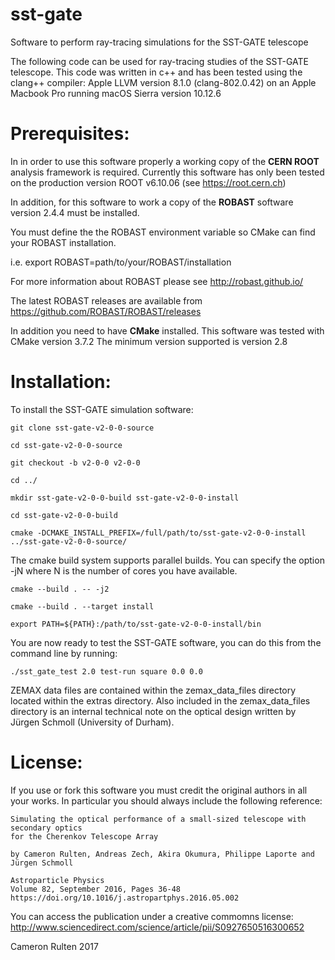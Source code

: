 # sst-gate
Software to perform ray-tracing simulations for the SST-GATE telescope

The following code can be used for ray-tracing studies of the SST-GATE
telescope. This code was written in c++ and has been tested using the
clang++ compiler: Apple LLVM version 8.1.0 (clang-802.0.42) on an
Apple Macbook Pro running macOS Sierra version 10.12.6

# Prerequisites:

In in order to use this software properly a working copy of the **CERN ROOT** analysis framework is required.
Currently this software has only been tested on the production version ROOT v6.10.06 (see https://root.cern.ch)

In addition, for this software to work a copy of the **ROBAST** software version 2.4.4 must be installed.

You must define the the ROBAST environment variable so CMake can find your ROBAST installation.

i.e. export ROBAST=path/to/your/ROBAST/installation

For more information about ROBAST please see http://robast.github.io/

The latest ROBAST releases are available from https://github.com/ROBAST/ROBAST/releases

In addition you need to have **CMake** installed.
This software was tested with CMake version 3.7.2
The minimum version supported is version 2.8

# Installation:

To install the SST-GATE simulation software:

 ```git clone sst-gate-v2-0-0-source```

 ```cd sst-gate-v2-0-0-source```
 
 ```git checkout -b v2-0-0 v2-0-0```

 ```cd ../```
 
  ```mkdir sst-gate-v2-0-0-build sst-gate-v2-0-0-install```
  
  ```cd sst-gate-v2-0-0-build```
  
  ```cmake -DCMAKE_INSTALL_PREFIX=/full/path/to/sst-gate-v2-0-0-install ../sst-gate-v2-0-0-source/```
  
The cmake build system supports parallel builds. You can specify the option -jN where N is the number of cores you have available.
  
  ```cmake --build . -- -j2```
  
  ```cmake --build . --target install```
  
  ```export PATH=${PATH}:/path/to/sst-gate-v2-0-0-install/bin```

You are now ready to test the SST-GATE software, you can do this from the command line by running:

 ```./sst_gate_test 2.0 test-run square 0.0 0.0```

ZEMAX data files are contained within the zemax_data_files directory located within the extras directory.
Also included in the zemax_data_files directory is an internal technical note on the optical design written by Jürgen Schmoll (University of Durham).

# License:
If you use or fork this software you must credit the original authors in all your works.
In particular you should always include the following reference:

```
Simulating the optical performance of a small-sized telescope with secondary optics
for the Cherenkov Telescope Array

by Cameron Rulten, Andreas Zech, Akira Okumura, Philippe Laporte and Jürgen Schmoll

Astroparticle Physics
Volume 82, September 2016, Pages 36-48
https://doi.org/10.1016/j.astropartphys.2016.05.002
```

You can access the publication under a creative commomns license: http://www.sciencedirect.com/science/article/pii/S0927650516300652


Cameron Rulten 2017
